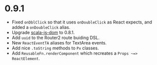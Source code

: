 # 0.9.1

* Fixed `onDblClick` so that it uses `onDoubleClick` as React expects, and
  added a `onDoubleClick` alias.
* Upgrade [scala-js-dom](https://github.com/scala-js/scala-js-dom) to 0.8.1.
* Add `uuid` to the Router2 route buiding DSL.
* New `ReactEventTA` aliases for TextArea events.
* Add nice `.toString` methods to `Px` classes.
* Add `ReusableFn.renderComponent` which recreates a `Props ~=> ReactElement`.
